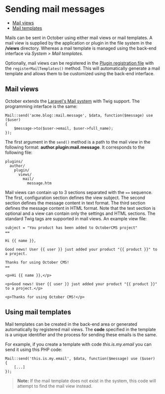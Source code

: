 # Sending mail messages

- [Mail views](#mail-views)
- [Mail templates](#mail-templates)

Mails can be sent in October using either mail views or mail templates. A mail view is supplied by the application or plugin in the file system in the **/views** directory. Whereas a mail template is managed using the back-end interface via *System > Mail templates*.

Optionally, mail views can be registered in the [Plugin registration file](registration#mail-templates) with the `registerMailTemplates()` method. This will automatically generate a mail template and allows them to be customized using the back-end interface.

<a name="mail-views" class="anchor" href="#mail-views"></a>
## Mail views

October extends the [Laravel's Mail system](http://laravel.com/docs/mail) with Twig support. The programming interface is the same:

    Mail::send('acme.blog::mail.message', $data, function($message) use ($user)
    {
        $message->to($user->email, $user->full_name);
    });

The first argument in the `send()` method is a path to the mail view in the following format: **author.plugin:mail.message**. It corresponds to the following file:

    plugins/
      author/
        plugin/
          views/
            mail/
              message.htm

Mail views can contain up to 3 sections separated with the `==` sequence. The first, configuration section defines the view subject. The second section defines the message content in text format. The third section defines the message content in HTML format. Note that the text section is optional and a view can contain only the settings and HTML sections. The standard Twig tags are supported in mail views. An example view file:

    subject = "You product has been added to OctoberCMS project"
    ==

    Hi {{ name }},

    Good news! User {{ user }} just added your product "{{ product }}" to a project.

    Thanks for using October CMS!
    ==

    <p>Hi {{ name }},</p>

    <p>Good news! User {{ user }} just added your product "{{ product }}" to a project.</p>

    <p>Thanks for using October CMS!</p>

<a name="mail-templates" class="anchor" href="#mail-templates"></a>
## Using mail templates

Mail templates can be created in the back-end area or generated automatically by registered mail views. The **code** specified in the template is a unique identifier and the process for sending these emails is the same.

For example, if you create a template with code *this.is.my.email* you can send it using this PHP code:

    Mail::send('this.is.my.email', $data, function($message) use ($user)
    {
        [...]
    });

> **Note:** If the mail template does not exist in the system, this code will attempt to find the mail view instead.
